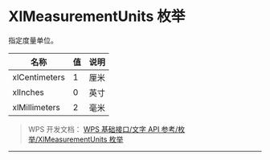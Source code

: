 # XlMeasurementUnits 枚举

指定度量单位。

| 名称          | 值  | 说明 |
|---------------|-----|------|
| xlCentimeters | 1   | 厘米 |
| xlInches      | 0   | 英寸 |
| xlMillimeters | 2   | 毫米 |

> WPS 开发文档： [WPS 基础接口/文字 API 参考/枚举/XlMeasurementUnits 枚举](https://qn.cache.wpscdn.cn/encs/doc/office_v19/topics/WPS%20%E5%9F%BA%E7%A1%80%E6%8E%A5%E5%8F%A3/%E6%96%87%E5%AD%97%20API%20%E5%8F%82%E8%80%83/%E6%9E%9A%E4%B8%BE/XlMeasurementUnits%20%E6%9E%9A%E4%B8%BE.html)

------------------------------------------------------------------------
